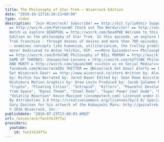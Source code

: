 ```yaml
---
title: The Philosophy of Star Trek – Wisecrack Edition
date: "2019-10-11T16:20:21+08:00"
type: video
description: 'Join Wisecrack! Subscribe! ►► http://bit.ly/1y8Veir Support us on Patreon
  ►► http://wscrk.com/PatreonWC Check out The Nerdwriter! ►► http://wscrk.com/NrdWrtr
  Watch us explore DEADPOOL ► http://wscrk.com/DeadPWE Welcome to this special Wisecrack
  Edition on the philosophy of Star Trek. In this episode, we explore how the Star
  Trek franchise – through dozens of movies and more than 700 episodes of television
  – examines concepts like humanism, utilitarianism, the trolley problem and so much
  more! Dedicated to Anton Yelchin, RIP. ===More Episodes!=== Philosophy of DAREDEVIL
  ►► http://wscrk.com/DrDvlWE Philosophy of BILL MURRAY ► http://wscrk.com/BillMWC
  GAME OF THRONES: Unexpected Lessons ► http://wscrk.com/GoTtSWE Philosophy of RICK
  AND MORTY ► http://wscrk.com/squanchWE ===Join us on Social Media!=== FACEBOOK ►►
  facebook.com/WisecrackEDU TWITTER ►► @Wisecrack Get Email Alerts ►► http://eepurl.com/bcSRD9
  Get Wisecrack Gear! ►► http://www.wisecrack.co/store Written by: Alec Opperman Directed
  by: Richie Yau Narrated by: Jared Bauer Edited by: Sean Rowe Assistant Editor: Andrew
  Nishimura Motion Graphics by: Drew Levin Produced by: Jacob Salamon Music: "Anguish",
  "Crypto", "Floating Cities", "Intrepid", "Killers", "Peaceful Desolation", "Phantom
  from Space", "Rynos Theme", "Steel Rods", "Super Power Cool Dude", "Urban Gauntlet",
  "Volatile Reaction" Kevin MacLeod (incompetech.com) Licensed under Creative Commons:
  By Attribution 3.0 http://creativecommons.org/licenses/by/3.0/ Special Thanks to
  Gary Davison for his artwork of the Kobayashi Maru: http://gazzatrek.deviantart.com/
  © 2016 Wisecrack, Inc.'
publishdate: "2016-07-23T13:00:03.000Z"
url: /wisecrack/fwn1tGJ477w/
providers:
  youtube:
    id: fwn1tGJ477w
---
```

